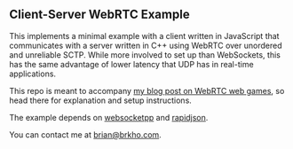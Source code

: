 ## Client-Server WebRTC Example

This implements a minimal example with a client written in JavaScript that communicates with a server written in C++ using WebRTC over unordered and unreliable SCTP. While more involved to set up than WebSockets, this has the same advantage of lower latency that UDP has in real-time applications.

This repo is meant to accompany [my blog post on WebRTC web games](http://blog.brkho.com/2017/03/15/client-server-web-games-webrtc/), so head there for explanation and setup instructions.

The example depends on [websocketpp](https://github.com/zaphoyd/websocketpp) and [rapidjson](https://github.com/miloyip/rapidjson).

You can contact me at brian@brkho.com.
